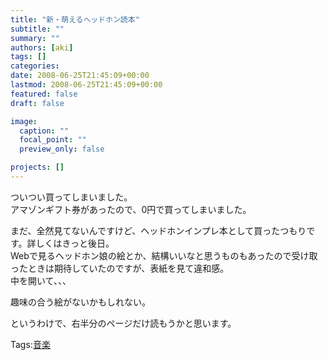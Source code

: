 ```yaml
---
title: "新・萌えるヘッドホン読本"
subtitle: ""
summary: ""
authors: [aki]
tags: []
categories: 
date: 2008-06-25T21:45:09+00:00
lastmod: 2008-06-25T21:45:09+00:00
featured: false
draft: false

image:
  caption: ""
  focal_point: ""
  preview_only: false

projects: []
---
```

ついつい買ってしまいました。  
アマゾンギフト券があったので、0円で買ってしまいました。  
  
まだ、全然見てないんですけど、ヘッドホンインプレ本として買ったつもりです。詳しくはきっと後日。  
Webで見るヘッドホン娘の絵とか、結構いいなと思うものもあったので受け取ったときは期待していたのですが、表紙を見て違和感。  
中を開いて、、、  
  
趣味の合う絵がないかもしれない。  
  
というわけで、右半分のページだけ読もうかと思います。

Tags:[音楽](http://mrk0369.exblog.jp/tags/%E9%9F%B3%E6%A5%BD/) 

